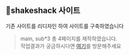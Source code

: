 
## 🍔shakeshack 사이트
기존 사이트를 리디자인 하여 사이트를 구축하였습니다
> main, sub*3 총 4페이지를 제작하였습니다.<br>
> 작업결과가 궁금하시다면 [여기](https://skgud0410.github.io/shakeshack/)를 방문해주세요

